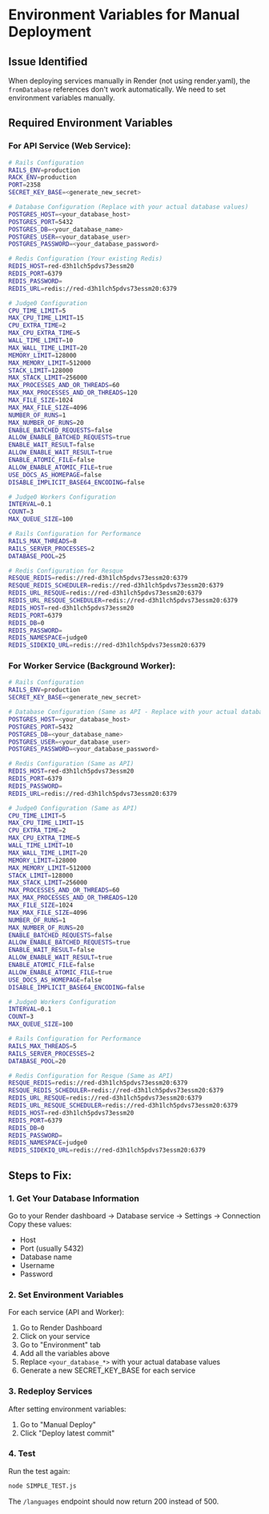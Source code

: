 # Environment Variables for Manual Deployment

## Issue Identified
When deploying services manually in Render (not using render.yaml), the `fromDatabase` references don't work automatically. We need to set environment variables manually.

## Required Environment Variables

### For API Service (Web Service):
```bash
# Rails Configuration
RAILS_ENV=production
RACK_ENV=production
PORT=2358
SECRET_KEY_BASE=<generate_new_secret>

# Database Configuration (Replace with your actual database values)
POSTGRES_HOST=<your_database_host>
POSTGRES_PORT=5432
POSTGRES_DB=<your_database_name>
POSTGRES_USER=<your_database_user>
POSTGRES_PASSWORD=<your_database_password>

# Redis Configuration (Your existing Redis)
REDIS_HOST=red-d3h1lch5pdvs73essm20
REDIS_PORT=6379
REDIS_PASSWORD=
REDIS_URL=redis://red-d3h1lch5pdvs73essm20:6379

# Judge0 Configuration
CPU_TIME_LIMIT=5
MAX_CPU_TIME_LIMIT=15
CPU_EXTRA_TIME=2
MAX_CPU_EXTRA_TIME=5
WALL_TIME_LIMIT=10
MAX_WALL_TIME_LIMIT=20
MEMORY_LIMIT=128000
MAX_MEMORY_LIMIT=512000
STACK_LIMIT=128000
MAX_STACK_LIMIT=256000
MAX_PROCESSES_AND_OR_THREADS=60
MAX_MAX_PROCESSES_AND_OR_THREADS=120
MAX_FILE_SIZE=1024
MAX_MAX_FILE_SIZE=4096
NUMBER_OF_RUNS=1
MAX_NUMBER_OF_RUNS=20
ENABLE_BATCHED_REQUESTS=false
ALLOW_ENABLE_BATCHED_REQUESTS=true
ENABLE_WAIT_RESULT=false
ALLOW_ENABLE_WAIT_RESULT=true
ENABLE_ATOMIC_FILE=false
ALLOW_ENABLE_ATOMIC_FILE=true
USE_DOCS_AS_HOMEPAGE=false
DISABLE_IMPLICIT_BASE64_ENCODING=false

# Judge0 Workers Configuration
INTERVAL=0.1
COUNT=3
MAX_QUEUE_SIZE=100

# Rails Configuration for Performance
RAILS_MAX_THREADS=8
RAILS_SERVER_PROCESSES=2
DATABASE_POOL=25

# Redis Configuration for Resque
RESQUE_REDIS=redis://red-d3h1lch5pdvs73essm20:6379
RESQUE_REDIS_SCHEDULER=redis://red-d3h1lch5pdvs73essm20:6379
REDIS_URL_RESQUE=redis://red-d3h1lch5pdvs73essm20:6379
REDIS_URL_RESQUE_SCHEDULER=redis://red-d3h1lch5pdvs73essm20:6379
REDIS_HOST=red-d3h1lch5pdvs73essm20
REDIS_PORT=6379
REDIS_DB=0
REDIS_PASSWORD=
REDIS_NAMESPACE=judge0
REDIS_SIDEKIQ_URL=redis://red-d3h1lch5pdvs73essm20:6379
```

### For Worker Service (Background Worker):
```bash
# Rails Configuration
RAILS_ENV=production
SECRET_KEY_BASE=<generate_new_secret>

# Database Configuration (Same as API - Replace with your actual database values)
POSTGRES_HOST=<your_database_host>
POSTGRES_PORT=5432
POSTGRES_DB=<your_database_name>
POSTGRES_USER=<your_database_user>
POSTGRES_PASSWORD=<your_database_password>

# Redis Configuration (Same as API)
REDIS_HOST=red-d3h1lch5pdvs73essm20
REDIS_PORT=6379
REDIS_PASSWORD=
REDIS_URL=redis://red-d3h1lch5pdvs73essm20:6379

# Judge0 Configuration (Same as API)
CPU_TIME_LIMIT=5
MAX_CPU_TIME_LIMIT=15
CPU_EXTRA_TIME=2
MAX_CPU_EXTRA_TIME=5
WALL_TIME_LIMIT=10
MAX_WALL_TIME_LIMIT=20
MEMORY_LIMIT=128000
MAX_MEMORY_LIMIT=512000
STACK_LIMIT=128000
MAX_STACK_LIMIT=256000
MAX_PROCESSES_AND_OR_THREADS=60
MAX_MAX_PROCESSES_AND_OR_THREADS=120
MAX_FILE_SIZE=1024
MAX_MAX_FILE_SIZE=4096
NUMBER_OF_RUNS=1
MAX_NUMBER_OF_RUNS=20
ENABLE_BATCHED_REQUESTS=false
ALLOW_ENABLE_BATCHED_REQUESTS=true
ENABLE_WAIT_RESULT=false
ALLOW_ENABLE_WAIT_RESULT=true
ENABLE_ATOMIC_FILE=false
ALLOW_ENABLE_ATOMIC_FILE=true
USE_DOCS_AS_HOMEPAGE=false
DISABLE_IMPLICIT_BASE64_ENCODING=false

# Judge0 Workers Configuration
INTERVAL=0.1
COUNT=3
MAX_QUEUE_SIZE=100

# Rails Configuration for Performance
RAILS_MAX_THREADS=5
RAILS_SERVER_PROCESSES=2
DATABASE_POOL=20

# Redis Configuration for Resque (Same as API)
RESQUE_REDIS=redis://red-d3h1lch5pdvs73essm20:6379
RESQUE_REDIS_SCHEDULER=redis://red-d3h1lch5pdvs73essm20:6379
REDIS_URL_RESQUE=redis://red-d3h1lch5pdvs73essm20:6379
REDIS_URL_RESQUE_SCHEDULER=redis://red-d3h1lch5pdvs73essm20:6379
REDIS_HOST=red-d3h1lch5pdvs73essm20
REDIS_PORT=6379
REDIS_DB=0
REDIS_PASSWORD=
REDIS_NAMESPACE=judge0
REDIS_SIDEKIQ_URL=redis://red-d3h1lch5pdvs73essm20:6379
```

## Steps to Fix:

### 1. Get Your Database Information
Go to your Render dashboard → Database service → Settings → Connection
Copy these values:
- Host
- Port (usually 5432)
- Database name
- Username
- Password

### 2. Set Environment Variables
For each service (API and Worker):

1. Go to Render Dashboard
2. Click on your service
3. Go to "Environment" tab
4. Add all the variables above
5. Replace `<your_database_*>` with your actual database values
6. Generate a new SECRET_KEY_BASE for each service

### 3. Redeploy Services
After setting environment variables:
1. Go to "Manual Deploy" 
2. Click "Deploy latest commit"

### 4. Test
Run the test again:
```bash
node SIMPLE_TEST.js
```

The `/languages` endpoint should now return 200 instead of 500.
